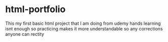 # html-portfolio
This my first basic html project that I am doing from udemy hands learning isnt enough so practicing  makes it more understandable so any corrections  anyone can rectity
